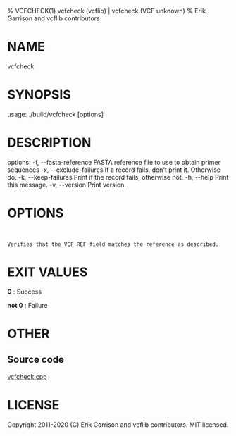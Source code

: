 % VCFCHECK(1) vcfcheck (vcflib) | vcfcheck (VCF unknown)
% Erik Garrison and vcflib contributors

# NAME

vcfcheck

# SYNOPSIS

usage: ./build/vcfcheck [options] <vcf file>

# DESCRIPTION

options: -f, --fasta-reference FASTA reference file to use to obtain primer sequences -x, --exclude-failures If a record fails, don't print it. Otherwise do. -k, --keep-failures Print if the record fails, otherwise not. -h, --help Print this message. -v, --version Print version.

# OPTIONS

```


Verifies that the VCF REF field matches the reference as described.

```



# EXIT VALUES

**0**
: Success

**not 0**
: Failure

# OTHER

## Source code

[vcfcheck.cpp](https://github.com/vcflib/vcflib/blob/master/src/vcfcheck.cpp)

# LICENSE

Copyright 2011-2020 (C) Erik Garrison and vcflib contributors. MIT licensed.

<!--
  Created with ./scripts/bin2md.rb scripts/bin2md-template.erb
-->
